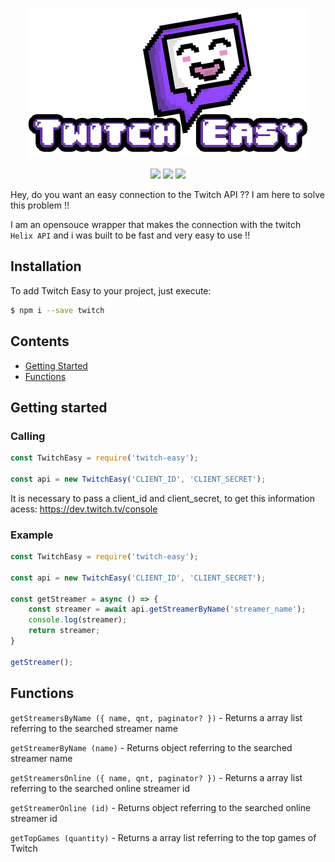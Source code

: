 <p align="center">
    <img src="https://github.com/Zaetic/Twitch-Easy/blob/master/images/twitch_easy.png?raw=true" alt="twitch easy">
</p>
<p align="center">
    <a href="https://github.com/airbnb/javascript"><img src="https://img.shields.io/badge/Code--style-Airnb-red?logo=Airbnb&style=flat-square"></a>
    <a href="https://prettier.io/"><img src="https://img.shields.io/badge/-Prettier-grey?logo=Prettier&style=flat-square"></a>
    <a href="https://www.npmjs.com/package/twitch-easy"><img src="https://img.shields.io/npm/v/twitch-easy?color=blue&logo=npm&style=flat-square"></a>
</p>

Hey, do you want an easy connection to the Twitch API ?? I am here to solve this problem !!

I am an opensouce wrapper that makes the connection with the twitch `Helix API` and i was built to be fast and very easy to use !!

## Installation

To add Twitch Easy to your project, just execute:

```bash
$ npm i --save twitch
```

## Contents

-   [Getting Started](#getting-started)
-   [Functions](#functions)

## Getting started

### Calling

```js
const TwitchEasy = require('twitch-easy');

const api = new TwitchEasy('CLIENT_ID', 'CLIENT_SECRET');
```

It is necessary to pass a client_id and client_secret, to get this information acess: https://dev.twitch.tv/console

### Example

```js
const TwitchEasy = require('twitch-easy');

const api = new TwitchEasy('CLIENT_ID', 'CLIENT_SECRET');

const getStreamer = async () => {
    const streamer = await api.getStreamerByName('streamer_name');
    console.log(streamer);
    return streamer;
}

getStreamer();
```

## Functions

`getStreamersByName ({ name, qnt, paginator? })` - Returns a array list referring to the searched streamer name

`getStreamerByName (name)` - Returns object referring to the searched streamer name

`getStreamersOnline ({ name, qnt, paginator? })` - Returns a array list referring to the searched online streamer id

`getStreamerOnline (id)` - Returns object referring to the searched online streamer id

`getTopGames (quantity)` - Returns a array list referring to the top games of Twitch
